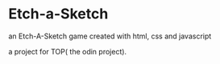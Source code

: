 # Etch-a-Sketch

an Etch-A-Sketch game created with html, css and javascript

a project for TOP( the odin project).